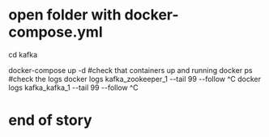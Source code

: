 # open folder with docker-compose.yml
cd kafka

docker-compose up -d
#check that containers up and running 
docker ps
#check the logs
docker logs kafka_zookeeper_1 --tail 99 --follow
^C
docker logs kafka_kafka_1 --tail 99 --follow
^C
# end of story